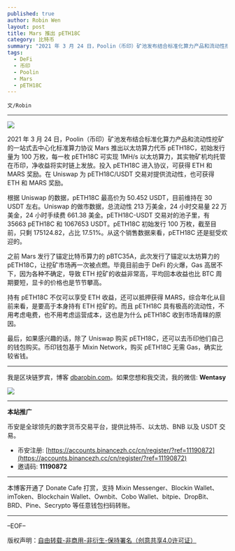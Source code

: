 ```yaml
---
published: true
author: Robin Wen
layout: post
title: Mars 推出 pETH18C
category: 比特币
summary: "2021 年 3 月 24 日，Poolin（币印）矿池发布结合标准化算力产品和流动性挖矿的一站式去中心化标准算力协议 Mars 推出以太坊算力代币 pETH18C，初始发行量为 100 万枚，每一枚 pETH18C 可实现 1MH/s 以太坊算力，其实物矿机均托管在币印，净收益将实时链上发放。投入 pETH18C 进入协议，可获得 ETH 和 MARS 奖励。在 Uniswap 为 pETH18C/USDT 交易对提供流动性，也可获得 ETH 和 MARS 奖励。"
tags:
  - DeFi
  - 币印
  - Poolin
  - Mars
  - pETH18C
---
```


`文/Robin`

***

![](https://cdn.dbarobin.com/uf3n4bo.png)

2021 年 3 月 24 日，Poolin（币印）矿池发布结合标准化算力产品和流动性挖矿的一站式去中心化标准算力协议 Mars 推出以太坊算力代币 pETH18C，初始发行量为 100 万枚，每一枚 pETH18C 可实现 1MH/s 以太坊算力，其实物矿机均托管在币印，净收益将实时链上发放。投入 pETH18C 进入协议，可获得 ETH 和 MARS 奖励。在 Uniswap 为 pETH18C/USDT 交易对提供流动性，也可获得 ETH 和 MARS 奖励。

根据 Uniswap 的数据，pETH18C 最高价为 50.452 USDT，目前维持在 30 USDT 左右。Uniswap 的做市数据，总流动性 213 万美金，24 小时交易量 22 万美金，24 小时手续费 661.38 美金。pETH18C-USDT 交易对的池子里，有 35663 pETH18C 和 1067653 USDT。pETH18C 初始发行 100 万枚，截至目前，只剩 175124.82，占比 17.51%。从这个销售数据来看，pETH18C 还是挺受欢迎的。

之前 Mars 发行了锚定比特币算力的 pBTC35A，此次发行了锚定以太坊算力的 pETH18C，让挖矿市场再一次被点燃。毕竟目前由于 DeFi 的火爆，Gas 高居不下，因为各种不确定，导致 ETH 挖矿的收益非常高，平均回本收益也比 BTC 周期要短，显卡的价格也是节节攀高。

持有 pETH18C 不仅可以享受 ETH 收益，还可以抵押获得 MARS，综合年化从目前来看，是要高于本身持有 ETH 挖矿的。而且 pETH18C 具有极高的流动性，不用考虑电费，也不用考虑运营成本，这也是为什么 pETH18C 收到市场青睐的原因。

最后，如果感兴趣的话，除了 Uniswap 购买 pETH18C，还可以去币印他们自己的钱包购买。币印钱包基于 Mixin Network，购买 pETH18C 无需 Gas，确实比较省钱。

***

我是区块链罗宾，博客 [dbarobin.com](https://dbarobin.com/)。如果您想和我交流，我的微信: **Wentasy**

![](https://cdn.dbarobin.com/v4yywe2.png)

***

**本站推广**

币安是全球领先的数字货币交易平台，提供比特币、以太坊、BNB 以及 USDT 交易。

* 币安注册: [https://accounts.binancezh.cc/cn/register/?ref=11190872](https://accounts.binancezh.cc/cn/register/?ref=11190872)
* 邀请码: **11190872**

***

本博客开通了 Donate Cafe 打赏，支持 Mixin Messenger、Blockin Wallet、imToken、Blockchain Wallet、Ownbit、Cobo Wallet、bitpie、DropBit、BRD、Pine、Secrypto 等任意钱包扫码转账。

<center>
    <div class="--donate-button"
         data-button-id="f8b9df0d-af9a-460d-8258-d3f435445075"
    ></div>
</center>

***

–EOF–

版权声明：[自由转载-非商用-非衍生-保持署名（创意共享4.0许可证）](http://creativecommons.org/licenses/by-nc-nd/4.0/deed.zh)